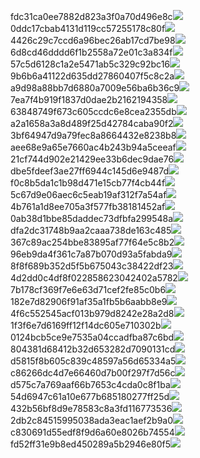 fdc31ca0ee7882d823a3f0a70d496e8c<img  src="https://img.alicdn.com/bao/uploaded/i3/2639837995/TB2me9npIj_B1NjSZFHXXaDWpXa_!!2639837995.jpg_160x160.jpg">
0ddc17cbab4131d119cc57255178c80f<img  src="https://img.alicdn.com/bao/uploaded/i1/2639837995/O1CN0128vl0KHRyAexEmp_!!2639837995.jpg_160x160.jpg">
4426c29c7ccd6a96bec26ab17cd7be98<img  src="https://img.alicdn.com/bao/uploaded/i4/2639837995/O1CN0128vl03pVszyGMqJ_!!2639837995.jpg_160x160.jpg">
6d8cd46dddd6f1b2558a72e01c3a834f<img  src="https://img.alicdn.com/bao/uploaded/i2/2639837995/O1CN0128vl0Ih2dy6u3Fm_!!2639837995.jpg_160x160.jpg">
57c5d6128c1a2e5471ab5c329c92bc16<img  src="https://img.alicdn.com/bao/uploaded/i3/2639837995/O1CN0128vl0EHQKbxN3lK_!!2639837995.jpg_160x160.jpg">
9b6b6a41122d635dd27860407f5c8c2a<img  src="https://img.alicdn.com/bao/uploaded/i4/2639837995/O1CN0128vl0WN9kjPa3ZD_!!2639837995.jpg_160x160.jpg">
a9d98a88bb7d6880a7009e56ba6b36c9<img  src="https://img.alicdn.com/bao/uploaded/i2/2639837995/TB2mEA3prZnBKNjSZFGXXbt3FXa_!!2639837995.jpg_160x160.jpg">
7ea7f4b919f1837d0dae2b2162194358<img  src="https://img.alicdn.com/bao/uploaded/i2/2639837995/O1CN0128vl0QpJsAxAuM2_!!2639837995.jpg_160x160.jpg">
63848749f673c605ccdc6e8cea2355db<img  src="https://img.alicdn.com/bao/uploaded/i1/2639837995/O1CN0128vl0Y8l0ANbkeI_!!2639837995.jpg_160x160.jpg">
a2a1658a3a8d489f25d42784caba90f2<img  src="https://img.alicdn.com/bao/uploaded/i4/2639837995/O1CN0128vl0FocLMl3t6j_!!2639837995.jpg_160x160.jpg">
3bf64947d9a79fec8a8664432e8238b8<img  src="https://img.alicdn.com/bao/uploaded/i4/2639837995/O1CN0128vl0crlIuBjuDl_!!2639837995.jpg_160x160.jpg">
aee68e9a65e7660ac4b243b94a5ceeaf<img  src="https://img.alicdn.com/bao/uploaded/i3/2639837995/TB2Z4ECncj_B1NjSZFHXXaDWpXa_!!2639837995.jpg_160x160.jpg">
21cf744d902e21429ee33b6dec9dae76<img  src="https://img.alicdn.com/imgextra/i2/2639837995/O1CN0128vl0kbZZ1k2i3F_!!2639837995.jpg">
dbe5fdeef3ae27ff6944c145d6e9487d<img  src="https://img.alicdn.com/imgextra/i1/2639837995/O1CN0128vl0kbYcqvkiGH_!!2639837995.jpg">
f0c8b5da1c1b98d471e15cb77f4cb44f<img  src="https://img.alicdn.com/imgextra/i2/2639837995/O1CN0128vl0loRvJF57DA_!!2639837995.jpg">
5c67d9e06aec6c5eab19af312f7a54af<img  src="https://img.alicdn.com/imgextra/i1/2639837995/O1CN0128vl0mLAoQi95LP_!!2639837995.jpg">
4b761a1d8ee705a3f577fb38181452af<img  src="https://img.alicdn.com/imgextra/i2/2639837995/O1CN0128vl0m8MjdA4efj_!!2639837995.jpg">
0ab38d1bbe85daddec73dfbfa299548a<img  src="https://img.alicdn.com/imgextra/i4/2639837995/O1CN0128vl0fs26ILvpBs_!!2639837995.jpg">
dfa2dc31748b9aa2caaa738de163c485<img  src="https://img.alicdn.com/imgextra/i1/2639837995/O1CN0128vl0l27Mk3Jlaj_!!2639837995.jpg">
367c89ac254bbe83895af77f64e5c8b2<img  src="https://img.alicdn.com/imgextra/i1/2639837995/O1CN0128vl0mNKiN2IhEm_!!2639837995.jpg">
96eb9da4f361c7a87b070d93a5fabda9<img  src="https://img.alicdn.com/imgextra/i2/2639837995/O1CN0128vl0m8OPVWTMb3_!!2639837995.jpg">
8f8f689b352d5f5b675043c38422df23<img  src="https://img.alicdn.com/imgextra/i1/2639837995/O1CN0128vl0m8N8XVcPUm_!!2639837995.jpg">
4d2dd0c4df8f022858623042402a5782<img  src="https://img.alicdn.com/imgextra/i2/2639837995/O1CN0128vl0musZYLCxQk_!!2639837995.jpg">
7b178cf369f7e6e63d71cef2fe85c0b6<img  src="https://img.alicdn.com/imgextra/i2/2639837995/O1CN0128vl0m8Mjd2qrfk_!!2639837995.jpg">
182e7d82906f91af35a1fb5b6aabb8e9<img  src="https://img.alicdn.com/imgextra/i4/2639837995/O1CN0128vl0l25xSkOyfg_!!2639837995.jpg">
4f6c552545acf013b979d8242e28a2d8<img  src="https://img.alicdn.com/imgextra/i4/2639837995/O1CN0128vl0kbadXHX0fu_!!2639837995.jpg">
1f3f6e7d6169ff12f14dc605e710302b<img  src="https://img.alicdn.com/imgextra/i2/2639837995/O1CN0128vl0lW8wbVqiL1_!!2639837995.jpg">
0124bcb5ce9e7535a04ccadfba87c6bd<img  src="https://img.alicdn.com/imgextra/i3/2639837995/O1CN0128vl0kE8R91zupx_!!2639837995.jpg">
804381d68412b32d653282d7090131cd<img  src="https://img.alicdn.com/imgextra/i2/2639837995/O1CN0128vl0mg6F1gZ2Bf_!!2639837995.jpg">
d5815f8b605c839c48597a56d65334a5<img  src="https://img.alicdn.com/imgextra/i2/2639837995/O1CN0128vl0muueP1J43p_!!2639837995.jpg">
c86266dc4d7e66460d7b00f297f7d56c<img  src="https://img.alicdn.com/imgextra/i3/2639837995/O1CN0128vl0m8OkImmM6p_!!2639837995.jpg">
d575c7a769aaf66b7653c4cda0c8f1ba<img  src="https://img.alicdn.com/imgextra/i1/2639837995/O1CN0128vl0nKIUBEihE8_!!2639837995.jpg">
54d6947c61a10e677b685180277ff25d<img  src="https://img.alicdn.com/imgextra/i4/2639837995/O1CN0128vl0muuBIdE3f8_!!2639837995.jpg">
432b56bf8d9e78583c8a3fd116773536<img  src="https://img.alicdn.com/imgextra/i2/2639837995/O1CN0128vl0mNKmXI6Bnz_!!2639837995.jpg">
2db2c84515995038ada3eac1aef2b9a0<img  src="https://img.alicdn.com/imgextra/i1/2639837995/O1CN0128vl0mLBTzcxn0v_!!2639837995.jpg">
c830691d55edf8f9d6a60e8026b74554<img  src="https://img.alicdn.com/imgextra/i1/2639837995/O1CN0128vl0fs2yKGkANt_!!2639837995.jpg">
fd52ff31e9b8ed450289a5b2946e80f5<img  src="https://img.alicdn.com/imgextra/i1/2639837995/O1CN0128vl0l25kypEQXg_!!2639837995.jpg">
